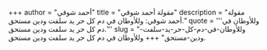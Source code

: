 +++
author = "أحمد شوقي"
title = "مقولة أحمد شوقي"
description = "مقولة أحمد شوقي: وللأوطان في دم كل حر يد سلفت ودين مستحق."
quote = '''وللأوطان في دم كل حر يد سلفت ودين مستحق.''' 
slug = "وللأوطان-في-دم-كل-حر-يد-سلفت-ودين-مستحق"
+++
وللأوطان في دم كل حر يد سلفت ودين مستحق.
